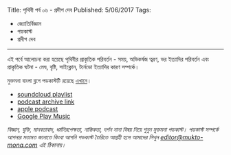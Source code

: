 Title: পৃথিবী পর্ব ০৬ - প্রদীপ দেব
Published: 5/06/2017
Tags:
  - জ্যোতির্বিজ্ঞান
  - পডকাস্ট
  - প্রদীপ দেব
---
এই পর্বে আলোচনা করা হয়েছে পৃথিবীর প্রাকৃতিক পরিবর্তন - সময়, অভিকর্ষজ ত্বরণ, ভর ইত্যাদির পরিবর্তন এবং প্রাকৃতিক ঘটনা - মেঘ, বৃষ্টি, সাইক্লোন, টর্নেডো ইত্যাদির কারণ সম্পর্কে।

মুক্তমনা বাংলা ব্লগে পডকাস্টটি রয়েছে [এখানে](https://drive.google.com/file/d/1XOyuABy5c8eEKhsazRS2ajP9V-xc9Sq-)।

- [soundcloud playlist](https://soundcloud.com/mukto-mona)
- [podcast archive link](http://web.archive.org/web/20191023151006/http://podcast.mukto-mona.com)
- [apple podcast](https://podcasts.apple.com/us/podcast/id1212085883)
- [Google Play Music](https://play.google.com/music/listen#/ps/Izc4javhi5igs66olhdfex42cxa)

_বিজ্ঞান, যুক্তি, মানবতাবাদ, ধর্মনিরপেক্ষতা, নাস্তিকতা, দর্শন নানা বিষয় নিয়ে শুনুন মুক্তমনা পডকাস্ট। পডকাস্ট সম্পর্কে আপনার মতামত জানাতে কিংবা আপনি পডকাস্ট তৈরিতে আগ্রহী হলে আমাদের লিখুন editor@mukto-mona.com এই ঠিকানায়।_

